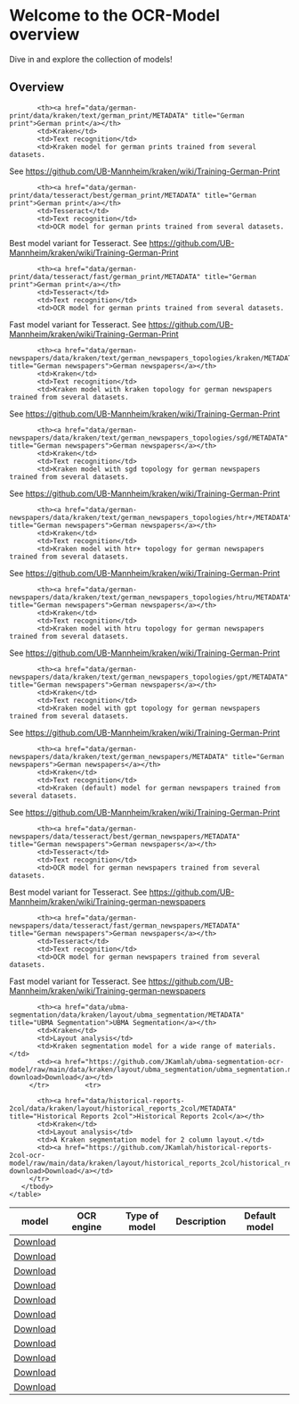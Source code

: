 <link rel="stylesheet" href="table_hide.css"/>
<div>
   <h1 id="title">Welcome to the OCR-Model overview</h1>
   <p id="paragraph"> Dive in and explore the collection of models!</p>
   <h2>Overview</h2>
     <table id="table_id">
       <thead>
          <tr>
             <th style="position: sticky !important; left: 0 !important;">model</th>
             <th>OCR engine</th>
             <th>Type of model</th>
             <th>Description</th>
             <th>Default model</th>
         </tr>
       </thead>
       <tbody>
         <tr>
             
           <th><a href="data/german-print/data/kraken/text/german_print/METADATA" title="German print">German print</a></th>
           <td>Kraken</td>
           <td>Text recognition</td>
           <td>Kraken model for german prints trained from several datasets.
See https://github.com/UB-Mannheim/kraken/wiki/Training-German-Print</td>
           <td><a href="https://github.com/JKamlah/german-print-ocr-model/tree/main/data/kraken/text/german_print/german_print.mlmodel" download>Download</a></td>
         </tr>         <tr>
             
           <th><a href="data/german-print/data/tesseract/best/german_print/METADATA" title="German print">German print</a></th>
           <td>Tesseract</td>
           <td>Text recognition</td>
           <td>OCR model for german prints trained from several datasets.
Best model variant for Tesseract.
See https://github.com/UB-Mannheim/kraken/wiki/Training-German-Print</td>
           <td><a href="https://github.com/JKamlah/german-print-ocr-model/tree/main/data/tesseract/best/german_print/german_print_20.traineddata" download>Download</a></td>
         </tr>         <tr>
             
           <th><a href="data/german-print/data/tesseract/fast/german_print/METADATA" title="German print">German print</a></th>
           <td>Tesseract</td>
           <td>Text recognition</td>
           <td>OCR model for german prints trained from several datasets.
Fast model variant for Tesseract.
See https://github.com/UB-Mannheim/kraken/wiki/Training-German-Print</td>
           <td><a href="https://github.com/JKamlah/german-print-ocr-model/tree/main/data/tesseract/fast/german_print/german_print_20.traineddata" download>Download</a></td>
         </tr>         <tr>
             
           <th><a href="data/german-newspapers/data/kraken/text/german_newspapers_topologies/kraken/METADATA" title="German newspapers">German newspapers</a></th>
           <td>Kraken</td>
           <td>Text recognition</td>
           <td>Kraken model with kraken topology for german newspapers trained from several datasets.
See https://github.com/UB-Mannheim/kraken/wiki/Training-German-Print</td>
           <td><a href="https://github.com/JKamlah/german-newspapers-ocr-model/tree/main/data/kraken/text/german_newspapers/german_newspapers_kraken.mlmodel" download>Download</a></td>
         </tr>         <tr>
             
           <th><a href="data/german-newspapers/data/kraken/text/german_newspapers_topologies/sgd/METADATA" title="German newspapers">German newspapers</a></th>
           <td>Kraken</td>
           <td>Text recognition</td>
           <td>Kraken model with sgd topology for german newspapers trained from several datasets.
See https://github.com/UB-Mannheim/kraken/wiki/Training-German-Print</td>
           <td><a href="https://github.com/JKamlah/german-newspapers-ocr-model/tree/main/data/kraken/text/german_newspapers/german_newspapers_sgd.mlmodel" download>Download</a></td>
         </tr>         <tr>
             
           <th><a href="data/german-newspapers/data/kraken/text/german_newspapers_topologies/htr+/METADATA" title="German newspapers">German newspapers</a></th>
           <td>Kraken</td>
           <td>Text recognition</td>
           <td>Kraken model with htr+ topology for german newspapers trained from several datasets.
See https://github.com/UB-Mannheim/kraken/wiki/Training-German-Print</td>
           <td><a href="https://github.com/JKamlah/german-newspapers-ocr-model/tree/main/data/kraken/text/german_newspapers/german_newspapers_htr.mlmodel" download>Download</a></td>
         </tr>         <tr>
             
           <th><a href="data/german-newspapers/data/kraken/text/german_newspapers_topologies/htru/METADATA" title="German newspapers">German newspapers</a></th>
           <td>Kraken</td>
           <td>Text recognition</td>
           <td>Kraken model with htru topology for german newspapers trained from several datasets.
See https://github.com/UB-Mannheim/kraken/wiki/Training-German-Print</td>
           <td><a href="https://github.com/JKamlah/german-newspapers-ocr-model/tree/main/data/kraken/text/german_newspapers/german_newspapers_htru.mlmodel" download>Download</a></td>
         </tr>         <tr>
             
           <th><a href="data/german-newspapers/data/kraken/text/german_newspapers_topologies/gpt/METADATA" title="German newspapers">German newspapers</a></th>
           <td>Kraken</td>
           <td>Text recognition</td>
           <td>Kraken model with gpt topology for german newspapers trained from several datasets.
See https://github.com/UB-Mannheim/kraken/wiki/Training-German-Print</td>
           <td><a href="https://github.com/JKamlah/german-newspapers-ocr-model/tree/main/data/kraken/text/german_newspapers/german_newspapers_gpt.mlmodel" download>Download</a></td>
         </tr>         <tr>
             
           <th><a href="data/german-newspapers/data/kraken/text/german_newspapers/METADATA" title="German newspapers">German newspapers</a></th>
           <td>Kraken</td>
           <td>Text recognition</td>
           <td>Kraken (default) model for german newspapers trained from several datasets.
See https://github.com/UB-Mannheim/kraken/wiki/Training-German-Print</td>
           <td><a href="https://github.com/JKamlah/german-newspapers-ocr-model/tree/main/data/kraken/text/german_newspapers/german_newspapers.mlmodel" download>Download</a></td>
         </tr>         <tr>
             
           <th><a href="data/german-newspapers/data/tesseract/best/german_newspapers/METADATA" title="German newspapers">German newspapers</a></th>
           <td>Tesseract</td>
           <td>Text recognition</td>
           <td>OCR model for german newspapers trained from several datasets.
Best model variant for Tesseract.
See https://github.com/UB-Mannheim/kraken/wiki/Training-german-newspapers</td>
           <td><a href="https://github.com/JKamlah/german-newspapers-ocr-model/tree/main/data/tesseract/best/german_newspapers/german_newspapers_2023.traineddata" download>Download</a></td>
         </tr>         <tr>
             
           <th><a href="data/german-newspapers/data/tesseract/fast/german_newspapers/METADATA" title="German newspapers">German newspapers</a></th>
           <td>Tesseract</td>
           <td>Text recognition</td>
           <td>OCR model for german newspapers trained from several datasets.
Fast model variant for Tesseract.
See https://github.com/UB-Mannheim/kraken/wiki/Training-german-newspapers</td>
           <td><a href="https://github.com/JKamlah/german-newspapers-ocr-model/tree/main/data/tesseract/fast/german_newspapers/german_newspapers_2023.traineddata" download>Download</a></td>
         </tr>         <tr>
             
           <th><a href="data/ubma-segmentation/data/kraken/layout/ubma_segmentation/METADATA" title="UBMA Segmentation">UBMA Segmentation</a></th>
           <td>Kraken</td>
           <td>Layout analysis</td>
           <td>Kraken segmentation model for a wide range of materials.</td>
           <td><a href="https://github.com/JKamlah/ubma-segmentation-ocr-model/raw/main/data/kraken/layout/ubma_segmentation/ubma_segmentation.mlmodel" download>Download</a></td>
         </tr>         <tr>
             
           <th><a href="data/historical-reports-2col/data/kraken/layout/historical_reports_2col/METADATA" title="Historical Reports 2col">Historical Reports 2col</a></th>
           <td>Kraken</td>
           <td>Layout analysis</td>
           <td>A Kraken segmentation model for 2 column layout.</td>
           <td><a href="https://github.com/JKamlah/historical-reports-2col-ocr-model/raw/main/data/kraken/layout/historical_reports_2col/historical_reports_2col.mlmodel" download>Download</a></td>
         </tr>
       </tbody>
    </table>
</div>
